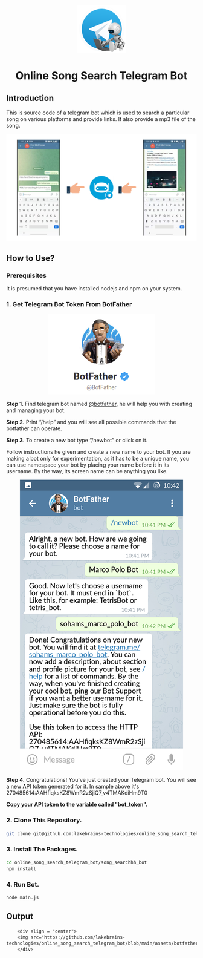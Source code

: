 <div align="center">
    <img src="https://github.com/lakebrains-technologies/online_song_search_telegram_bot/blob/main/assets/tbot.png" height="128">
    <h1>Online Song Search Telegram Bot</h1>
</div>

## Introduction

This is source code of a telegram bot which is used to search a particular song on various platforms  and provide links. It also provide a mp3 file of the song.
    <div align = "center">
    <img src="https://github.com/lakebrains-technologies/online_song_search_telegram_bot/blob/main/assets/intro.png">
    </div>
    

## How to Use?

### Prerequisites
It is presumed that you have installed nodejs and npm on your system.


### 1. Get Telegram Bot Token From BotFather

<div align = "center">
    <img src="https://github.com/lakebrains-technologies/online_song_search_telegram_bot/blob/main/assets/botfather.png">
</div>
    
    
 **Step 1.** Find telegram bot named [@botfather](https://t.me/botfather), he will help you with creating and managing your bot.
    
    
 **Step 2.** Print “/help” and you will see all possible commands that the botfather can operate.
    
    
 **Step 3.** To create a new bot type “/newbot” or click on it.
    
 Follow instructions he given and create a new name to your bot. If you are making a bot only for experimentation, as it has to be a unique name, you can use         namespace your bot by placing your name before it in its username. By the way, its screen name can be anything you like.
        <div align = "center">
        <img src="https://github.com/lakebrains-technologies/online_song_search_telegram_bot/blob/main/assets/botfathermsg.png">
        </div>
    
 **Step 4.** Congratulations! You've just created your Telegram bot. You will see a new API token generated for it.
    In sample above it's 270485614:AAHfiqksKZ8WmR2zSjiQ7_v4TMAKdiHm9T0
    
    
**Copy your API token to the variable called "bot_token".**


### 2. Clone This Repository.

```bash
git clone git@github.com:lakebrains-technologies/online_song_search_telegram_bot.git
```

### 3. Install The Packages.

```bash
cd online_song_search_telegram_bot/song_searchhh_bot
npm install
```


### 4. Run Bot.

```bash
node main.js
```

## Output
        <div align = "center">
        <img src="https://github.com/lakebrains-technologies/online_song_search_telegram_bot/blob/main/assets/botfather.gif">
        </div>
